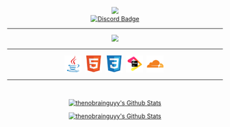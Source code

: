 <div id="header" align="center">
  <img src="https://media.giphy.com/media/JRHOTBJaHLhN2NYVDY/giphy.gif" width="175"/>
</div>
<div id="badges" align="center">
  <a href="https://discord.com/users/1336384262508642399">
    <img src="https://img.shields.io/badge/Discord-informational?logo=discord&logoColor=white&style=for-the-badge" alt="Discord Badge"/>
  </a>
</div>

---

<p align="center"><img src="[https://discord.c99.nl/widget/theme-4/790879003367571456.png](https://discord.c99.nl/widget/theme-5/1336384262508642399.png)"><p/>

---

<div align="center">
  <img src="https://github.com/devicons/devicon/blob/master/icons/java/java-original.svg" title="Java" alt="Java" width="40" height="40"/>&nbsp;
  <img src="https://github.com/devicons/devicon/blob/master/icons/html5/html5-original.svg" title="HTML" alt="HTML" width="40" height="40"/>&nbsp;
  <img src="https://github.com/devicons/devicon/blob/master/icons/css3/css3-original.svg" title="CSS" alt="CSS" width="40" height="40"/>&nbsp;
  <img src="https://github.com/devicons/devicon/blob/master/icons/jetbrains/jetbrains-original.svg" title="Jetbrains" alt="Jetbrains" width="40" height="40"/>&nbsp;
  <img src="https://github.com/devicons/devicon/blob/master/icons/cloudflare/cloudflare-original.svg" title="Cloudflare" alt="Cloudflare" width="40" height="40"/>&nbsp;
</div>

---

  <br/>
  <p align="center">
    <a href="https://github.com/thenobrainguyy"><img alt="thenobrainguyy's Github Stats" src="https://github-readme-stats.vercel.app/api?username=thenobrainguyy&show_icons=true&count_private=true&theme=ayu-mirage" height="192px"/></a>
  <br/>
  <p align="center">  
      <a href="https://github.com/thenobrainguyy"><img alt="thenobrainguyy's Github Stats" src="http://github-readme-streak-stats.herokuapp.com?userthenobrainguyy=&theme=ayu-mirage" height="192px"/></a>
  </p>
  &nbsp;


